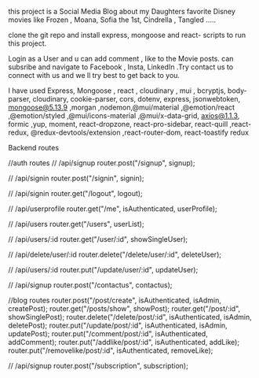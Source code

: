 this project is a Social Media Blog about my Daughters favorite Disney movies like Frozen , Moana, Sofia the 1st, Cindrella , Tangled .....

clone the git repo and install express, mongoose and react- scripts to run this project. 

Login as a User and u can add comment , like to the  Movie posts. can subsribe and navigate to Facebook , Insta, LinkedIn .Try contact us to connect with us and we ll try best to get back to you.

I have used Express, Mongoose , react , cloudinary , mui ,
bcryptjs, body-parser, cloudinary, cookie-parser, cors, dotenv, express, jsonwebtoken,
 mongoose@5.13.9 ,morgan ,nodemon,@mui/material ,@emotion/react ,@emotion/styled ,@mui/icons-material ,@mui/x-data-grid, axios@1.1.3, formic ,yup, moment, react-dropzone, react-pro-sidebar, react-quill ,react-redux, @redux-devtools/extension ,react-router-dom, react-toastify redux

Backend routes 

//auth routes
// /api/signup
router.post("/signup", signup);

// /api/signin
router.post("/signin", signin);

// /api/signin
router.get("/logout", logout);

// /api/userprofile
router.get("/me", isAuthenticated, userProfile);

// /api/users
router.get("/users", userList);

// /api/users/:id
router.get("/user/:id", showSingleUser);

// /api/delete/user/:id
router.delete("/delete/user/:id", deleteUser);

// /api/users/:id
router.put("/update/user/:id", updateUser);

// /api/signup
router.post("/contactus", contactus);

//blog routes
router.post("/post/create", isAuthenticated, isAdmin, createPost);
router.get("/posts/show", showPost);
router.get("/post/:id", showSinglePost);
router.delete("/delete/post/:id", isAuthenticated, isAdmin, deletePost);
router.put("/update/post/:id", isAuthenticated, isAdmin, updatePost);
router.put("/comment/post/:id", isAuthenticated, addComment);
router.put("/addlike/post/:id", isAuthenticated, addLike);
router.put("/removelike/post/:id", isAuthenticated, removeLike);

// /api/signup
router.post("/subscription", subscription);

